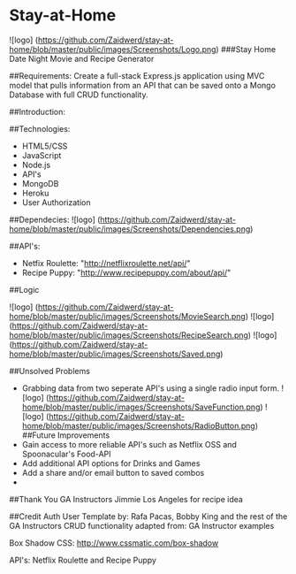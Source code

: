 # Stay-at-Home
![logo] (https://github.com/Zaidwerd/stay-at-home/blob/master/public/images/Screenshots/Logo.png)
###Stay Home Date Night Movie and Recipe Generator

##Requirements:
Create a full-stack Express.js application using MVC model that pulls information from an API that can be saved onto a Mongo Database with full CRUD functionality.

##Introduction:


##Technologies:
* HTML5/CSS
* JavaScript
* Node.js
* API's
* MongoDB
* Heroku
* User Authorization

##Dependecies:
![logo] (https://github.com/Zaidwerd/stay-at-home/blob/master/public/images/Screenshots/Dependencies.png)

##API's:
* Netfix Roulette: "http://netflixroulette.net/api/"
* Recipe Puppy: "http://www.recipepuppy.com/about/api/"

##Logic

![logo] (https://github.com/Zaidwerd/stay-at-home/blob/master/public/images/Screenshots/MovieSearch.png)
![logo] (https://github.com/Zaidwerd/stay-at-home/blob/master/public/images/Screenshots/RecipeSearch.png)
![logo] (https://github.com/Zaidwerd/stay-at-home/blob/master/public/images/Screenshots/Saved.png)


##Unsolved Problems
* Grabbing data from two seperate API's using a single radio input form.
![logo] (https://github.com/Zaidwerd/stay-at-home/blob/master/public/images/Screenshots/SaveFunction.png)
![logo] (https://github.com/Zaidwerd/stay-at-home/blob/master/public/images/Screenshots/RadioButton.png)
##Future Improvements
* Gain access to more reliable API's such as Netflix OSS and Spoonacular's Food-API
* Add additional API options for Drinks and Games
* Add a share and/or email button to saved combos
* 

##Thank You
GA Instructors
Jimmie Los Angeles for recipe idea

##Credit
Auth User Template by: Rafa Pacas, Bobby King and the rest of the GA Instructors
CRUD functionality adapted from: GA Instructor examples

Box Shadow CSS: http://www.cssmatic.com/box-shadow

API's: Netflix Roulette and Recipe Puppy
